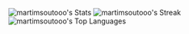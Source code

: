 ![martimsoutooo's Stats](https://github-readme-stats.vercel.app/api?username=martimsoutooo&theme=merko&show_icons=true&hide_border=false&count_private=true)
![martimsoutooo's Streak](https://github-readme-streak-stats.herokuapp.com/?user=martimsoutooo&theme=merko&hide_border=false)
![martimsoutooo's Top Languages](https://github-readme-stats.vercel.app/api/top-langs/?username=martimsoutooo&theme=merko&show_icons=true&hide_border=false&layout=compact)

